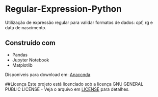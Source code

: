 # Regular-Expression-Python
Utilização de expressão regular para validar formatos de dados: cpf, rg e data de nascimento.

## Construído com
* Pandas
* Jupyter Notebook
* Matplotlib

Disponíveis para download em: [Anaconda](https://www.anaconda.com/distribution/)

##Licença
Este projeto está licenciado sob a licença GNU GENERAL PUBLIC LICENSE - Veja o arquivo em [LICENSE](#LICENSE) para detalhes.
